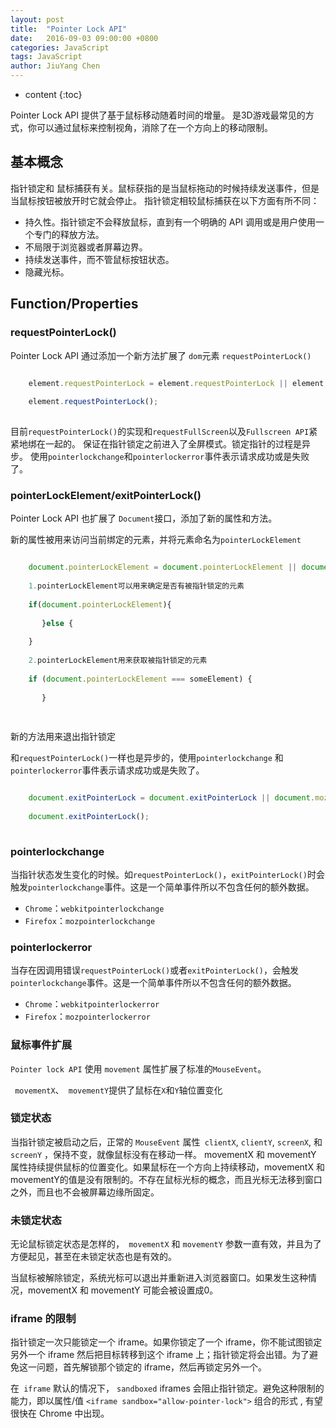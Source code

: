```yaml
---
layout: post
title:  "Pointer Lock API"
date:   2016-09-03 09:00:00 +0800
categories: JavaScript
tags: JavaScript
author: JiuYang Chen
---
```


* content
{:toc}

Pointer Lock API 提供了基于鼠标移动随着时间的增量。
是3D游戏最常见的方式，你可以通过鼠标来控制视角，消除了在一个方向上的移动限制。



## 基本概念

指针锁定和 鼠标捕获有关。鼠标获指的是当鼠标拖动的时候持续发送事件，但是当鼠标按钮被放开时它就会停止。
指针锁定相较鼠标捕获在以下方面有所不同：

* 持久性。指针锁定不会释放鼠标，直到有一个明确的 API 调用或是用户使用一个专门的释放方法。
* 不局限于浏览器或者屏幕边界。
* 持续发送事件，而不管鼠标按钮状态。
* 隐藏光标。


## Function/Properties

### requestPointerLock()

Pointer Lock API 通过添加一个新方法扩展了 `dom`元素 `requestPointerLock()`

```js

    element.requestPointerLock = element.requestPointerLock || element.mozRequestPointerLock || element.webkitRequestPointerLock;
    
    element.requestPointerLock();
    
```

目前`requestPointerLock()`的实现和`requestFullScreen`以及`Fullscreen API`紧紧地绑在一起的。
保证在指针锁定之前进入了全屏模式。锁定指针的过程是异步。
使用`pointerlockchange`和`pointerlockerror`事件表示请求成功或是失败了。

### pointerLockElement/exitPointerLock() 

Pointer Lock API 也扩展了 `Document`接口，添加了新的属性和方法。

新的属性被用来访问当前绑定的元素，并将元素命名为`pointerLockElement`

```js

    document.pointerLockElement = document.pointerLockElement || document.mozPointerLockElement || document.webkitPointerLockElement;
    
    1.pointerLockElement可以用来确定是否有被指针锁定的元素
    
    if(document.pointerLockElement){
    
       }else {
    
    }
    
    2.pointerLockElement用来获取被指针锁定的元素
    
    if (document.pointerLockElement === someElement) {
 
       }
    
    
```

新的方法用来退出指针锁定

和`requestPointerLock()`一样也是异步的，使用`pointerlockchange` 和 `pointerlockerror`事件表示请求成功或是失败了。

```js

    document.exitPointerLock = document.exitPointerLock || document.mozExitPointerLock || document.webkitExitPointerLock;
    
    document.exitPointerLock();
    
```

### pointerlockchange

当指针状态发生变化的时候。如`requestPointerLock()`，`exitPointerLock()`时会触发`pointerlockchange`事件。这是一个简单事件所以不包含任何的额外数据。

* `Chrome`：`webkitpointerlockchange`
* `Firefox`：`mozpointerlockchange`

### pointerlockerror

当存在因调用错误`requestPointerLock()`或者`exitPointerLock()`，会触发`pointerlockchange`事件。这是一个简单事件所以不包含任何的额外数据。

* `Chrome`：`webkitpointerlockerror`
* `Firefox`：`mozpointerlockerror`

### 鼠标事件扩展

`Pointer lock API` 使用 `movement` 属性扩展了标准的`MouseEvent`。

` movementX`、` movementY`提供了鼠标在`X`和`Y`轴位置变化


### 锁定状态

当指针锁定被启动之后，正常的 `MouseEvent` 属性` clientX`, `clientY`, `screenX`, 和 `screenY` ，保持不变，就像鼠标没有在移动一样。 movementX 和 movementY 属性持续提供鼠标的位置变化。如果鼠标在一个方向上持续移动，movementX 和 movementY的值是没有限制的。不存在鼠标光标的概念，而且光标无法移到窗口之外，而且也不会被屏幕边缘所固定。

### 未锁定状态

无论鼠标锁定状态是怎样的，` movementX` 和 `movementY` 参数一直有效，并且为了方便起见，甚至在未锁定状态也是有效的。

当鼠标被解除锁定，系统光标可以退出并重新进入浏览器窗口。如果发生这种情况，movementX 和 movementY 可能会被设置成0。

### iframe 的限制

指针锁定一次只能锁定一个 iframe。如果你锁定了一个 iframe，你不能试图锁定另外一个 iframe 然后把目标转移到这个 iframe 上；指针锁定将会出错。为了避免这一问题，首先解锁那个锁定的 iframe，然后再锁定另外一个。

在` iframe` 默认的情况下， `sandboxed` iframes 会阻止指针锁定。避免这种限制的能力，即以属性/值 `<iframe sandbox="allow-pointer-lock">` 组合的形式 , 有望很快在 Chrome 中出现。














